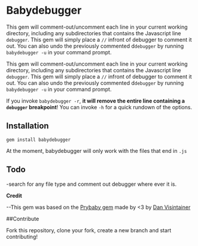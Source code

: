 # Babydebugger

This gem will comment-out/uncomment each line in your current working directory, including any subdirectories that contains the Javascript line  `debugger`. This gem will simply place a `//` infront of debugger to comment it out. You can also undo the previously commented d`debugger` by running `babydebugger -u` in your command prompt.

This gem will comment-out/uncomment each line in your current working directory, including any subdirectories that contains the Javascript line  `debugger`. This gem will simply place a `//` infront of debugger to comment it out. You can also undo the previously commented d`debugger` by running `babydebugger -u` in your command prompt.

If you invoke `babydebugger -r`, **it will remove the entire line containing a `debugger` breakpoint**!
You can invoke `-h` for a quick rundown of the options.

## Installation

 `gem install babydebugger`

At the moment, babydebugger will only work with the files that end in `.js`



## Todo

-search for any file type and comment out debugger where ever it is.


**Credit**

--This gem was based on the <a href="https://github.com/danvisintainer/prybaby">Prybaby gem</a> made by <3 by                  [Dan Visintainer](http://www.danvisintainer.com/)

##Contribute

Fork this repository, clone your fork, create a new branch and start contributing!
